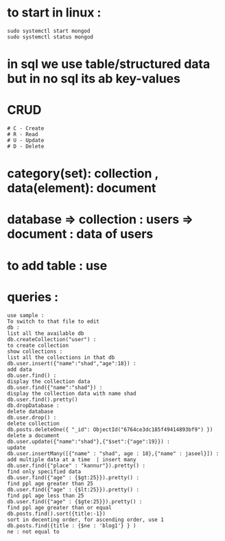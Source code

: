 # to start in linux : 
    sudo systemctl start mongod
    sudo systemctl status mongod


# in sql we use table/structured data but in no sql its ab key-values 

# CRUD
    # C - Create
    # R - Read
    # U - Update
    # D - Delete

# category(set): collection , data(element): document

# database => collection : users => document : data of users 
# to add table : use 
# queries : 
    use sample :                                                            To switch to that file to edit
    db :                                                                    list all the available db
    db.createCollection("user") :                                           to create collection 
    show collections :                                                      list all the collections in that db
    db.user.insert({"name":"shad","age":18}) :                              add data
    db.user.find() :                                                        display the collection data 
    db.user.find({"name":"shad"}) :                                         display the collection data with name shad
    db.user.find().pretty()
    db.dropDatabase :                                                       delete database
    db.user.drop() :                                                        delete collection
    db.posts.deleteOne({ "_id": ObjectId("6764ce3dc185f49414893bf9") })     delete a document
    db.user.update({"name":"shad"},{"$set":{"age":19}}) :                   update
    db.user.insertMany([{"name" : "shad", age : 18},{"name" : jaseel}]) :   add multiple data at a time  | insert many
    db.user.find({"place" : "kannur"}).pretty() :                           find only specified data
    db.user.find({"age" : {$gt:25}}).pretty() :                             find ppl age greater than 25 
    db.user.find({"age" : {$lt:25}}).pretty() :                             find ppl age less than 25
    db.user.find({"age" : {$gte:25}}).pretty() :                            find ppl age greater than or equal 
    db.posts.find().sort({title:-1})                                        sort in decenting order, for ascending order, use 1 
    db.posts.find({title : {$ne : 'blog1'} } )                              ne : not equal to
    
    
    
